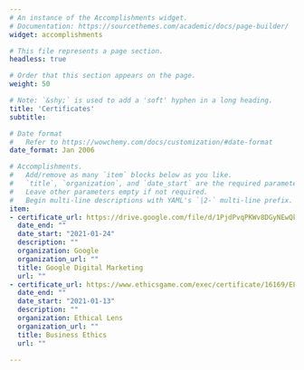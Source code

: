 ```yaml
---
# An instance of the Accomplishments widget.
# Documentation: https://sourcethemes.com/academic/docs/page-builder/
widget: accomplishments

# This file represents a page section.
headless: true

# Order that this section appears on the page.
weight: 50

# Note: `&shy;` is used to add a 'soft' hyphen in a long heading.
title: 'Certificates'
subtitle:

# Date format
#   Refer to https://wowchemy.com/docs/customization/#date-format
date_format: Jan 2006

# Accomplishments.
#   Add/remove as many `item` blocks below as you like.
#   `title`, `organization`, and `date_start` are the required parameters.
#   Leave other parameters empty if not required.
#   Begin multi-line descriptions with YAML's `|2-` multi-line prefix.
item:
- certificate_url: https://drive.google.com/file/d/1PjdPvqPKWv8DGyNEwQkaU8ZgACj_Y1q7/view
  date_end: ""
  date_start: "2021-01-24"
  description: ""
  organization: Google
  organization_url: ""
  title: Google Digital Marketing
  url: ""
- certificate_url: https://www.ethicsgame.com/exec/certificate/16169/ELI?email=grewala2@msu.edu
  date_end: ""
  date_start: "2021-01-13"
  description: ""
  organization: Ethical Lens
  organization_url: ""
  title: Business Ethics
  url: ""

---
```

